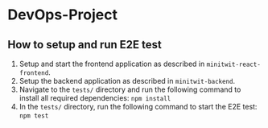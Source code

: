 # DevOps-Project

## How to setup and run E2E test
1. Setup and start the frontend application as described in `minitwit-react-frontend`.
2. Setup the backend application as described in `minitwit-backend`.
3. Navigate to the `tests/` directory and run the following command to install all required dependencies: `npm install`
4. In the `tests/` directory, run the following command to start the E2E test: `npm test`
